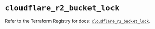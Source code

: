 # `cloudflare_r2_bucket_lock`

Refer to the Terraform Registry for docs: [`cloudflare_r2_bucket_lock`](https://registry.terraform.io/providers/cloudflare/cloudflare/5.9.0/docs/resources/r2_bucket_lock).
